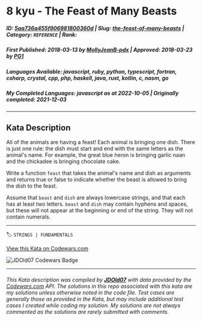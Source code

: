 # 8 kyu - The Feast of Many Beasts

##### **ID**: [5aa736a455f906981800360d](https://www.codewars.com/kata/5aa736a455f906981800360d) | **Slug**: [the-feast-of-many-beasts](https://www.codewars.com/kata/5aa736a455f906981800360d) | **Category**: `REFERENCE` | **Rank**: <span style="color:white">8 kyu</span>

##### **First Published**: 2018-03-13 ***by*** [MollyJeanB-pdx](https://www.codewars.com/users/MollyJeanB-pdx) | **Approved**: 2018-03-23 ***by*** [PG1](https://www.codewars.com/users/PG1)

##### **Languages Available**: javascript, ruby, python, typescript, fortran, csharp, crystal, cpp, php, haskell, java, rust, kotlin, c, nasm, go

##### **My Completed Languages**: javascript ***as at*** 2022-10-05 | **Originally completed**: 2021-12-03

---

## Kata Description


All of the animals are having a feast! Each animal is bringing one dish. There is just one rule: the dish must start and end with the same letters as the animal's name. For example, the great blue heron is bringing garlic naan and the chickadee is bringing chocolate cake.



Write a function `feast` that takes the animal's name and dish as arguments and returns true or false to indicate whether the beast is allowed to bring the dish to the feast.



Assume that `beast` and `dish` are always lowercase strings, and that each has at least two letters. `beast` and `dish` may contain hyphens and spaces, but these will not appear at the beginning or end of the string. They will not contain numerals.



---


🏷 `STRINGS | FUNDAMENTALS`


[View this Kata on Codewars.com](https://www.codewars.com/kata/5aa736a455f906981800360d)

![](https://www.codewars.com/users/jdold07/badges/large "JDOld07 Codewars Badge")

---

###### *This Kata description was compiled by [**JDOld07**](https://tpstech.dev) with data provided by the [Codewars.com](https://www.codewars.com) API.  The solutions in this repo associated with this kata are my solutions unless otherwise noted in the code file.  Test cases are generally those as provided in the Kata, but may include additional test cases I created while coding my solution.  My solutions are not always commented as the solutions are rarely submitted with comments.*

